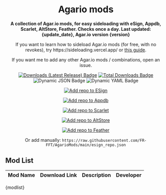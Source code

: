 <!-- README.md is generated via README_template.md. Do not modify README.md manually. -->
<h1 align="center">Agario mods</h1>

<p align="center"><strong>A collection of Agar.io mods, for easy sideloading with eSign, Appdb, Scarlet, AltStore, Feather. Checks once a day. Last updated: {update_date}, Agar.io version {version}</strong></p>
<p align="center">If you want to learn how to sideload Agar.io mods (for free, with no revokes), try https://sideloading.vercel.app/ or <a href="https://docs.google.com/document/d/1QseJR-ZTGJO0q99l9eh1-wsR-tldtbsM6rbsti08EDQ/edit?pli=1&tab=t.0">this guide</a>.</p>
<p align="center">If you want me to add any other Agar.io mods / combinations, open an issue.</p>

<p align="center">
    <a href="https://github.com/FR-FFT/AgarioMods/releases/latest"><img src="https://img.shields.io/github/downloads/FR-FFT/AgarioMods/latest/total?color=%23007BFF&label=Downloads%20(Latest%20Release)" alt="Downloads (Latest Release) Badge"></a>
    <a href="https://github.com/FR-FFT/AgarioMods/releases"><img src="https://img.shields.io/github/downloads/FR-FFT/AgarioMods/total?color=%23007BFF&label=Total%20Downloads" alt="Total Downloads Badge"></a>
    <img alt="Dynamic JSON Badge" src="https://img.shields.io/badge/dynamic/json?url=https%3A%2F%2Fitunes.apple.com%2Flookup%3Fid%3D995999703%26country%3Dus%26ia%3Dweb&query=%24.results.0.version&label=Agar.io%20version">
    <img alt="Dynamic YAML Badge" src="https://img.shields.io/badge/dynamic/yaml?url=https%3A%2F%2Fgithub.com%2FFR-FFT%2FAgarioMods%2Fraw%2Frefs%2Fheads%2Fmain%2Fversion.txt&query=%24&label=Mods%20version">
</p>

<p align="center">
    <a href="https://fwuf.in/#/esign://addsource?url=https://raw.githubusercontent.com/FR-FFT/AgarioMods/main/esign_repo.json">
    <img src="https://img.shields.io/badge/Add%20repo%20to%20ESign-%20blue?style=for-the-badge&color=1e90ff" alt="Add repo to ESign">
  </a>
</p>

<p align="center">
    <a href="https://appdb.to/repos/import?url=https://raw.githubusercontent.com/FR-FFT/AgarioMods/main/esign_repo.json">
    <img src="https://img.shields.io/badge/Add%20repo%20to%20Appdb-%20blue?style=for-the-badge&color=0048ba" alt="Add repo to Appdb">
  </a>
</p>

<p align="center">
    <a href="https://fwuf.in/#/scarlet://repo=https://raw.githubusercontent.com/FR-FFT/AgarioMods/main/scarlet_repo.json">
    <img src="https://img.shields.io/badge/Add%20repo%20to%20Scarlet-%20red?style=for-the-badge&color=ff0000" alt="Add repo to Scarlet">
  </a>
</p>

<p align="center">
    <a href="https://fwuf.in/#/altstore://source?url=https://raw.githubusercontent.com/FR-FFT/AgarioMods/main/esign_repo.json">
    <img src="https://img.shields.io/badge/Add%20repo%20to%20AltStore-%202E7E85?style=for-the-badge&color=2E7E85" alt="Add repo to AltStore">
  </a>
</p>

<p align="center">
    <a href="https://fwuf.in/#/feather://source/https://raw.githubusercontent.com/FR-FFT/AgarioMods/main/esign_repo.json">
    <img src="https://img.shields.io/badge/Add%20repo%20to%20Feather-%20blue?style=for-the-badge&color=808BF8" alt="Add repo to Feather">
  </a>
<p align="center">
    Or add manually: <code>https://raw.githubusercontent.com/FR-FFT/AgarioMods/main/esign_repo.json</code>
</p>


<!-- <p align="center">
    <a href="https://fwuf.in/#/sideloadly:https://github.com/FR-FFT/AgarioMods/releases/download/{version}/AgarMod_{version}.ipa">
    <img src="https://img.shields.io/badge/Sideload%20with%20Sideloadly-%2016CDC4?style=for-the-badge&color=16CDC4" alt="Sideload with Sideloadly">
  </a>
</p> -->

## Mod List

| Mod Name | Download Link | Description | Developer |
|----------|---------------|-------------|-----------|
{modlist}
